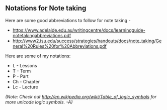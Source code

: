 ## Notations for Note taking

Here are some good abbreviations to follow for note taking - 

- https://www.adelaide.edu.au/writingcentre/docs/learningguide-notetakingabbreviations.pdf
- http://www2.isu.edu/success/strategies/handouts/docs/note_taking/General%20Rules%20for%20Abbreviations.pdf

Here are some of my notations:

- L - Lessons
- T - Term
- P - Part
- Ch - Chapter
- Lc - Lecture

*(Note: Check out http://en.wikipedia.org/wiki/Table_of_logic_symbols for more unicode logic symbols. -A)*

### 